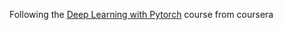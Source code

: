 Following the [Deep Learning  with Pytorch](https://www.coursera.org/learn/advanced-deep-learning-with-pytorch/) course from coursera